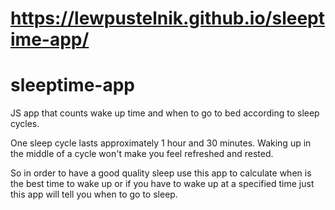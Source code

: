 # https://lewpustelnik.github.io/sleeptime-app/
# sleeptime-app

 JS app that counts wake up time and when to go to bed according to sleep cycles.

One sleep cycle lasts approximately 1 hour and 30 minutes. Waking up in the middle of a cycle won't make you feel refreshed and rested. 

So in order to have a good quality sleep use this app to calculate when is the best time to wake up or if you have to wake up 
at a specified time just this app will tell you when to go to sleep.
